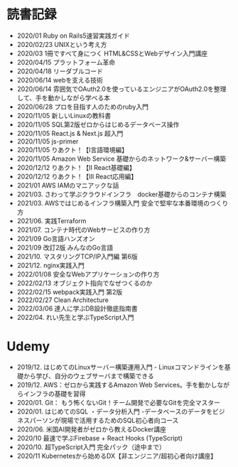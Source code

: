 # 読書記録
* 2020/01    Ruby on Rails5速習実践ガイド
* 2020/02/23 UNIXという考え方
* 2020/03    1冊ですべて身につく HTML&CSSとWebデザイン入門講座
* 2020/04/15 プラットフォーム革命
* 2020/04/18 リーダブルコード
* 2020/06/14 webを支える技術
* 2020/06/14 雰囲気でOAuth2.0を使っているエンジニアがOAuth2.0を整理して、手を動かしながら学べる本
* 2020/06/28 プロを目指す人のためのruby入門
* 2020/11/05 新しいLinuxの教科書
* 2020/11/05 SQL第2版ゼロからはじめるデータベース操作
* 2020/11/05 React.js & Next.js 超入門
* 2020/11/05 js-primer
* 2020/11/05 りあクト！【Ⅰ言語環境編】
* 2020/11/05 Amazon Web Service 基礎からのネットワーク&サーバー構築
* 2020/12/12 りあクト！【II React基礎編】
* 2020/12/12 りあクト！【Ⅲ React応用編】
* 2021/01    AWS IAMのマニアックな話
* 2021/03.   さわって学ぶクラウドインフラ　docker基礎からのコンテナ構築
* 2021/03.   AWSではじめるインフラ構築入門 安全で堅牢な本番環境のつくり方
* 2021/06.   実践Terraform
* 2021/07.   コンテナ時代のWebサービスの作り方
* 2021/09    Go言語ハンズオン
* 2021/09    改訂2版 みんなのGo言語
* 2021/10.   マスタリングTCP/IP入門編 第6版
* 2021/12.   nginx実践入門
* 2022/01/08 安全なWebアプリケーションの作り方
* 2022/02/13 オブジェクト指向でなぜつくるのか
* 2022/02/15 webpack実践入門 第2版
* 2022/02/27 Clean Architecture
* 2022/03/06 達人に学ぶDB設計徹底指南書
* 2022/04.   れい先生と学ぶTypeScript入門

# Udemy
* 2019/12.   はじめてのLinuxサーバー構築運用入門 - Linuxコマンドラインを基礎から学び、自分のウェブサーバまで構築できる
* 2019/12.   AWS：ゼロから実践するAmazon Web Services。手を動かしながらインフラの基礎を習得
* 2020/01.   Git： もう怖くないGit！チーム開発で必要なGitを完全マスター
* 2020/01.   はじめてのSQL ・データ分析入門 -データベースのデータをビジネスパーソンが現場で活用するためのSQL初心者向コース
* 2020/06.   米国AI開発者がゼロから教えるDocker講座
* 2020/10    最速で学ぶFirebase + React Hooks (TypeScript)
* 2020/10.   超TypeScript入門 完全パック（途中まで）
* 2020/11    Kubernetesから始めるDX【非エンジニア/超初心者向け講座】
